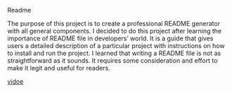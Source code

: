 Readme

The purpose of this project is to create a professional README generator with all general components. I decided to do this project after learning the importance of README file in developers’ world. It is a guide that gives users a detailed description of a particular project with instructions on how to install and run the project. I learned that writing a README file is not as  straightforward as it sounds. It requires some consideration and effort to make it legit and useful for readers.  

[vidoe](https://drive.google.com/file/d/1MF-w58i_Kf96KGo11lHiBwNF8dxlPH_e/view)


